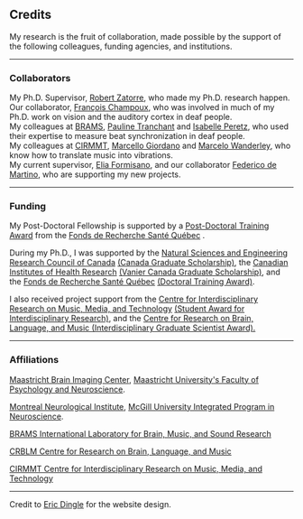 ## Credits

My research is the fruit of collaboration, made possible by the support of the following colleagues, funding agencies, and institutions.

---

### Collaborators

My Ph.D. Supervisor, [Robert Zatorre](http://www.zlab.mcgill.ca/home.php), who made my Ph.D. research happen.  
Our collaborator, [François Champoux](http://eoa.umontreal.ca/departement/professeurs-chercheurs/francois-champoux/), who was involved in much of my Ph.D. work on vision and the auditory cortex in deaf people.  
My colleagues at [BRAMS](http://www.brams.org/en/), [Pauline Tranchant](http://www.brams.umontreal.ca/plab/people/tranchant_p) and [Isabelle Peretz](http://www.brams.umontreal.ca/plab), who used their expertise to measure beat synchronization in deaf people.  
My colleagues at [CIRMMT](http://www.cirmmt.org/), [Marcello Giordano](http://www.idmil.org/people/marcello_giordano) and [Marcelo Wanderley](http://www.idmil.org/home), who know how to translate music into vibrations.  
My current supervisor, [Elia Formisano](https://www.maastrichtuniversity.nl/e.formisano), and our collaborator [Federico de Martino](https://www.maastrichtuniversity.nl/f.demartino/research), who are supporting my new projects.

---
### Funding

My Post-Doctoral Fellowship is supported by a [Post-Doctoral Training Award](http://www.frqs.gouv.qc.ca/en/bourses-et-subventions/consulter-les-programmes-remplir-une-demande/bourse/formation-postdoctorale--2015-2016-1xseyiso1416322726585) from the [Fonds de Recherche Santé Québec](http://www.frqs.gouv.qc.ca/en/) .

During my Ph.D., I was supported by the [Natural Sciences and Engineering Research Council of Canada](http://www.nserc-crsng.gc.ca/index_eng.asp) [(Canada Graduate Scholarship)](http://www.nserc-crsng.gc.ca/Students-Etudiants/PG-CS/BellandPostgrad-BelletSuperieures_eng.asp), the [Canadian Institutes of Health Research](http://www.cihr-irsc.gc.ca/e/193.html) [(Vanier Canada Graduate Scholarship)](http://www.vanier.gc.ca/en/home-accueil.html), and the [Fonds de Recherche Santé Québec](http://www.frqs.gouv.qc.ca/en/) [(Doctoral Training Award)](http://www.frqs.gouv.qc.ca/en/bourses-et-subventions/consulter-les-programmes-remplir-une-demande/bourse/master-s-or-doctoral-training--2014-2015-mba4ebac1409320664966). 

I also received project support from the [Centre for Interdisciplinary Research on Music, Media, and Technology](http://www.cirmmt.org/) [(Student Award for Interdisciplinary Research)](http://www.cirmmt.org/research/support/student/past/awards13-14), and the [Centre for Research on Brain, Language, and Music (Interdisciplinary Graduate Scientist Award).](http://www.crblm.ca/)
  
  
 --- 
  
### Affiliations

[Maastricht Brain Imaging Center](https://www.maastrichtuniversity.nl/research/institutes/maastricht-brain-imaging-center), [Maastricht University's Faculty of Psychology and Neuroscience](https://www.maastrichtuniversity.nl/about-um/faculties/faculty-psychology-and-neuroscience).

[Montreal Neurological Institute](http://www.mcgill.ca/neuro/neuro-brain-research-patient-care-and-training), [McGill University Integrated Program in Neuroscience](https://www.mcgill.ca/ipn/ipn-graduate-neuroscience).

[BRAMS International Laboratory for Brain, Music, and Sound Research](http://www.brams.org/en/)

[CRBLM Centre for Research on Brain, Language, and Music](http://www.crblm.ca/)

[CIRMMT Centre for Interdisciplinary Research on Music, Media, and Technology](http://www.cirmmt.org/)

---

Credit to [Eric Dingle](http://ericdingle.com/#/about) for the website design.

